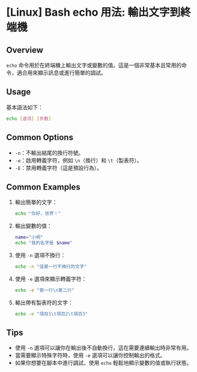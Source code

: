 # [Linux] Bash echo 用法: 輸出文字到終端機

## Overview
`echo` 命令用於在終端機上輸出文字或變數的值。這是一個非常基本且常用的命令，適合用來顯示訊息或進行簡單的調試。

## Usage
基本語法如下：
```bash
echo [選項] [參數]
```

## Common Options
- `-n`：不輸出結尾的換行符號。
- `-e`：啟用轉義字符，例如 `\n`（換行）和 `\t`（製表符）。
- `-E`：禁用轉義字符（這是預設行為）。

## Common Examples
1. 輸出簡單的文字：
   ```bash
   echo "你好，世界！"
   ```

2. 輸出變數的值：
   ```bash
   name="小明"
   echo "我的名字是 $name"
   ```

3. 使用 `-n` 選項不換行：
   ```bash
   echo -n "這是一行不換行的文字"
   ```

4. 使用 `-e` 選項來顯示轉義字符：
   ```bash
   echo -e "第一行\n第二行"
   ```

5. 輸出帶有製表符的文字：
   ```bash
   echo -e "項目1\t項目2\t項目3"
   ```

## Tips
- 使用 `-n` 選項可以讓你在輸出後不自動換行，這在需要連續輸出時非常有用。
- 當需要顯示特殊字符時，使用 `-e` 選項可以讓你控制輸出的格式。
- 如果你想要在腳本中進行調試，使用 `echo` 輕鬆地顯示變數的值或執行狀態。